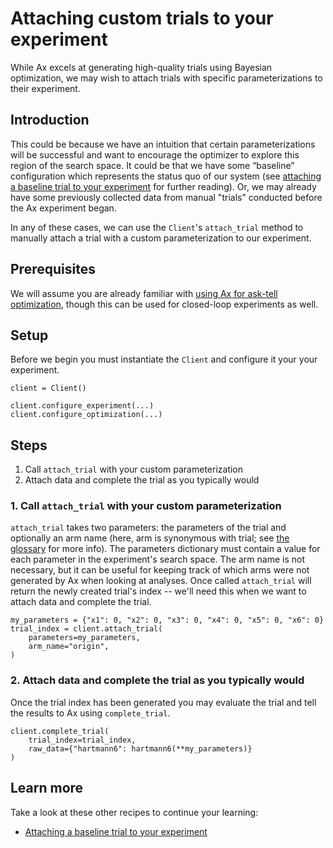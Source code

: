 # Attaching custom trials to your experiment

While Ax excels at generating high-quality trials using Bayesian optimization,
we may wish to attach trials with specific parameterizations to their
experiment.

## Introduction

This could be because we have an intuition that certain parameterizations will
be successful and want to encourage the optimizer to explore this region of the
search space. It could be that we have some “baseline” configuration which
represents the status quo of our system (see
[attaching a baseline trial to your experiment](#) for further reading). Or, we
may already have some previously collected data from manual "trials" conducted
before the Ax experiment began.

In any of these cases, we can use the `Client`'s `attach_trial` method to
manually attach a trial with a custom parameterization to our experiment.

## Prerequisites

We will assume you are already familiar with
[using Ax for ask-tell optimization](#), though this can be used for closed-loop
experiments as well.

## Setup

Before we begin you must instantiate the `Client` and configure it your your
experiment.

```
client = Client()

client.configure_experiment(...)
client.configure_optimization(...)
```

## Steps

1. Call `attach_trial` with your custom parameterization
2. Attach data and complete the trial as you typically would

### 1. Call `attach_trial` with your custom parameterization

`attach_trial` takes two parameters: the parameters of the trial and optionally
an arm name (here, arm is synonymous with trial; see [the glossary](#) for more
info). The parameters dictionary must contain a value for each parameter in the
experiment's search space. The arm name is not necessary, but it can be useful
for keeping track of which arms were not generated by Ax when looking at
analyses. Once called `attach_trial` will return the newly created trial's index
-- we'll need this when we want to attach data and complete the trial.

```
my_parameters = {"x1": 0, "x2": 0, "x3": 0, "x4": 0, "x5": 0, "x6": 0}
trial_index = client.attach_trial(
    parameters=my_parameters,
    arm_name="origin",
)
```

### 2. Attach data and complete the trial as you typically would

Once the trial index has been generated you may evaluate the trial and tell the
results to Ax using `complete_trial`.

```
client.complete_trial(
    trial_index=trial_index,
    raw_data={"hartmann6": hartmann6(**my_parameters)}
)
```

## Learn more

Take a look at these other recipes to continue your learning:

- [Attaching a baseline trial to your experiment](#)
